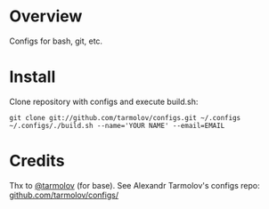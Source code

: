Overview
=========================
Configs for bash, git, etc.

Install
=========================
Clone repository with configs and execute build.sh:

    git clone git://github.com/tarmolov/configs.git ~/.configs
    ~/.configs/./build.sh --name='YOUR NAME' --email=EMAIL

Credits
=========================
Thx to [@tarmolov](https://twitter.com/#!/tarmolov) (for base).
See Alexandr Tarmolov's configs repo: [github.com/tarmolov/configs/](https://github.com/tarmolov/configs/)